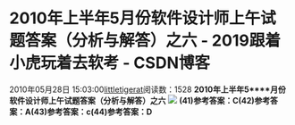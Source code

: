 # 2010年上半年5月份软件设计师上午试题答案（分析与解答）之六 - 2019跟着小虎玩着去软考 - CSDN博客
2010年05月28日 15:03:00[littletigerat](https://me.csdn.net/littletigerat)阅读数：1528
**2010****年上半年****5****月份软件设计师上午试题答案（分析与解答）之六**
**![](http://hi.csdn.net/attachment/201006/1/0_1275356427RNeE.gif)**
**(41)参考答案：C(42)参考答案：A(43)参考答案：c(44)参考答案：D**
